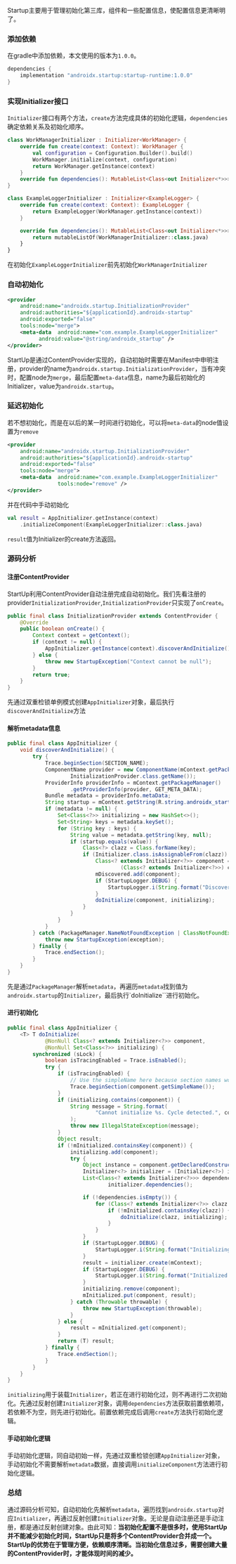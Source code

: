 Startup主要用于管理初始化第三库，组件和一些配置信息，使配置信息更清晰明了。

### 添加依赖

在gradle中添加依赖，本文使用的版本为`1.0.0`。

```groovy
dependencies {
    implementation "androidx.startup:startup-runtime:1.0.0"
}
```

### 实现Initializer接口

`Initializer`接口有两个方法，`create`方法完成具体的初始化逻辑，`dependencies`确定依赖关系及初始化顺序。

```kotlin
class WorkManagerInitializer : Initializer<WorkManager> {
    override fun create(context: Context): WorkManager {
        val configuration = Configuration.Builder().build()
        WorkManager.initialize(context, configuration)
        return WorkManager.getInstance(context)
    }
    override fun dependencies(): MutableList<Class<out Initializer<*>>> = mutableListOf()
}
```

```kotlin
class ExampleLoggerInitializer : Initializer<ExampleLogger> {
    override fun create(context: Context): ExampleLogger {
        return ExampleLogger(WorkManager.getInstance(context))
    }

    override fun dependencies(): MutableList<Class<out Initializer<*>>> {
        return mutableListOf(WorkManagerInitializer::class.java)
    }
}
```

在初始化`ExampleLoggerInitializer`前先初始化`WorkManagerInitializer`

### 自动初始化

```xml
<provider
    android:name="androidx.startup.InitializationProvider"
    android:authorities="${applicationId}.androidx-startup"
    android:exported="false"
    tools:node="merge">
    <meta-data  android:name="com.example.ExampleLoggerInitializer"
          android:value="@string/androidx_startup" />
</provider>
```

StartUp是通过ContentProvider实现的，自动初始时需要在Manifest中申明注册，provider的name为`androidx.startup.InitializationProvider`，当有冲突时，配置node为`merge`，最后配置`meta-data`信息，name为最后初始化的Initializer，value为`androidx.startup`。

<!-- more -->

### 延迟初始化

若不想初始化，而是在以后的某一时间进行初始化，可以将`meta-data`的node值设置为`remove`

```xml
<provider
    android:name="androidx.startup.InitializationProvider"
    android:authorities="${applicationId}.androidx-startup"
    android:exported="false"
    tools:node="merge">
    <meta-data  android:name="com.example.ExampleLoggerInitializer"
                tools:node="remove" />
</provider>
```

并在代码中手动初始化

```kotlin
val result = AppInitializer.getInstance(context)
    .initializeComponent(ExampleLoggerInitializer::class.java)
```

`result`值为Initializer的create方法返回。

### 源码分析

#### 注册ContentProvider

StartUp利用ContentProvider自动注册完成自动初始化。我们先看注册的provider`InitializationProvider`,`InitializationProvider`只实现了`onCreate`。

```java
public final class InitializationProvider extends ContentProvider {
    @Override
    public boolean onCreate() {
        Context context = getContext();
        if (context != null) {
            AppInitializer.getInstance(context).discoverAndInitialize();
        } else {
            throw new StartupException("Context cannot be null");
        }
        return true;
    }
}
```

先通过双重检锁单例模式创建`AppInitializer`对象，最后执行`discoverAndInitialize`方法

#### 解析metadata信息

```java
public final class AppInitializer {
    void discoverAndInitialize() {
        try {
            Trace.beginSection(SECTION_NAME);
            ComponentName provider = new ComponentName(mContext.getPackageName(),
                    InitializationProvider.class.getName());
            ProviderInfo providerInfo = mContext.getPackageManager()
                    .getProviderInfo(provider, GET_META_DATA);
            Bundle metadata = providerInfo.metaData;
            String startup = mContext.getString(R.string.androidx_startup);
            if (metadata != null) {
                Set<Class<?>> initializing = new HashSet<>();
                Set<String> keys = metadata.keySet();
                for (String key : keys) {
                    String value = metadata.getString(key, null);
                    if (startup.equals(value)) {
                        Class<?> clazz = Class.forName(key);
                        if (Initializer.class.isAssignableFrom(clazz)) {
                            Class<? extends Initializer<?>> component =
                                    (Class<? extends Initializer<?>>) clazz;
                            mDiscovered.add(component);
                            if (StartupLogger.DEBUG) {
                                StartupLogger.i(String.format("Discovered %s", key));
                            }
                            doInitialize(component, initializing);
                        }
                    }
                }
            }
        } catch (PackageManager.NameNotFoundException | ClassNotFoundException exception) {
            throw new StartupException(exception);
        } finally {
            Trace.endSection();
        }
    }
}
```

先是通过`PackageManager`解析`metadata`，再遍历`metadata`找到值为`androidx.startup`的`Initializer`，最后执行`doInitialize``进行初始化。

#### 进行初始化

```java
public final class AppInitializer {
    <T> T doInitialize(
            @NonNull Class<? extends Initializer<?>> component,
            @NonNull Set<Class<?>> initializing) {
        synchronized (sLock) {
            boolean isTracingEnabled = Trace.isEnabled();
            try {
                if (isTracingEnabled) {
                    // Use the simpleName here because section names would get too big otherwise.
                    Trace.beginSection(component.getSimpleName());
                }
                if (initializing.contains(component)) {
                    String message = String.format(
                            "Cannot initialize %s. Cycle detected.", component.getName()
                    );
                    throw new IllegalStateException(message);
                }
                Object result;
                if (!mInitialized.containsKey(component)) {
                    initializing.add(component);
                    try {
                        Object instance = component.getDeclaredConstructor().newInstance();
                        Initializer<?> initializer = (Initializer<?>) instance;
                        List<Class<? extends Initializer<?>>> dependencies =
                                initializer.dependencies();

                        if (!dependencies.isEmpty()) {
                            for (Class<? extends Initializer<?>> clazz : dependencies) {
                                if (!mInitialized.containsKey(clazz)) {
                                    doInitialize(clazz, initializing);
                                }
                            }
                        }
                        if (StartupLogger.DEBUG) {
                            StartupLogger.i(String.format("Initializing %s", component.getName()));
                        }
                        result = initializer.create(mContext);
                        if (StartupLogger.DEBUG) {
                            StartupLogger.i(String.format("Initialized %s", component.getName()));
                        }
                        initializing.remove(component);
                        mInitialized.put(component, result);
                    } catch (Throwable throwable) {
                        throw new StartupException(throwable);
                    }
                } else {
                    result = mInitialized.get(component);
                }
                return (T) result;
            } finally {
                Trace.endSection();
            }
        }
    }
}
```

`initializing`用于装载`Initializer`，若正在进行初始化过，则不再进行二次初始化。先通过反射创建`Initializer`对象，调用`dependencies`方法获取前置依赖项，若依赖不为空，则先进行初始化。前置依赖完成后调用`create`方法执行初始化逻辑。

#### 手动初始化逻辑

手动初始化逻辑，同自动初始一样，先通过双重检锁创建`AppInitializer`对象，手动初始化不需要解析`metadata`数据，直接调用`initializeComponent`方法进行初始化逻辑。

### 总结

通过源码分析可知，自动初始化先解析`metadata`，遍历找到`androidx.startup`对应`Initializer`，再通过反射创建`Initializer`对象。无论是自动注册还是手动注册，都是通过反射创建对象。由此可知：**当初始化配置不是很多时，使用StartUp并不能减少初始化时间，StartUp只是将多个ContentProvider合并成一个。StartUp的优势在于管理方便，依赖顺序清晰。当初始化信息过多，需要创建大量的ContentProvider时，才能体现时间的减少。**